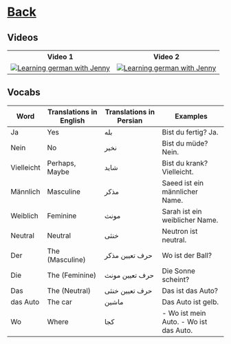 # [Back](../a1/README.md)

## Videos
<table>
 <tr>
  <th>Video 1</th>
  <th>Video 2</th>
 </tr>
 <tr>
  <td>
   <a href="https://www.youtube.com/watch?v=gz9JbZcfnrk&list=PL5QyCnFPRx0GxaFjdAVkx7K9TfEklY4sg" target="_blank">
    <img src="http://i3.ytimg.com/vi/gz9JbZcfnrk/maxresdefault.jpg" 
    alt="Learning german with Jenny"/></a>
  </td>
  <td>
   <a href="https://www.youtube.com/watch?v=gz9JbZcfnrk&list=PL5QyCnFPRx0GxaFjdAVkx7K9TfEklY4sg" target="_blank">
    <img src="http://i3.ytimg.com/vi/gz9JbZcfnrk/maxresdefault.jpg" 
    alt="Learning german with Jenny"/></a>
  </td>
 </tr>
</table>

## Vocabs
<table>
 <thead>
  <tr>
   <th>Word</th>
   <th>Translations in English</th>
   <th>Translations in Persian</th>
   <th>Examples</th>
  </tr>
 </thead>
 <tbody>
  <tr>
   <td>Ja</td>
   <td>Yes</td>
   <td>بله</td>
   <td>Bist du fertig? Ja.</td>
  </tr>
  <tr>
    <td>Nein</td>
    <td>No</td>
    <td>نخیر</td>
    <td>Bist du müde? Nein.</td>
  </tr>
  <tr>
    <td>Vielleicht</td>
    <td>Perhaps, Maybe</td>
    <td>شاید</td>
    <td>Bist du krank? Vielleicht.</td>
  </tr>
  <tr>
    <td>Männlich</td>
    <td>Masculine</td>
    <td>مذکر</td>
    <td>Saeed ist ein männlicher Name.</td>
  </tr>
  <tr>
    <td>Weiblich</td>
    <td>Feminine</td>
    <td>مونث</td>
    <td>Sarah ist ein weiblicher Name.</td>
  </tr>
  <tr>
    <td>Neutral</td>
    <td>Neutral</td>
    <td>خنثی</td>
    <td>Neutron ist neutral.</td>
  </tr>
  <tr>
    <td>Der</td>
    <td>The (Masculine)</td>
    <td>حرف تعیین مذکر</td>
    <td>Wo ist der Ball?</td>
  </tr>
  <tr>
    <td>Die</td>
    <td>The (Feminine)</td>
    <td>حرف تعیین مونث</td>
    <td>Die Sonne scheint?</td>
  </tr>
  <tr>
    <td>Das</td>
    <td>The (Neutral)</td>
    <td>حرف تعیین خنثی</td>
    <td>Das ist das Auto?</td>
  </tr>
  <tr>
    <td>das Auto</td>
    <td>The car</td>
    <td>ماشین</td>
    <td>Das Auto ist gelb.</td>
  </tr>
  <tr>
    <td>Wo</td>
    <td>Where</td>
    <td>کجا</td>
    <td>
    - Wo ist mein Auto. 
    - Wo ist das Auto.
    </td>
  </tr>
  
 </tbody>
</table>
